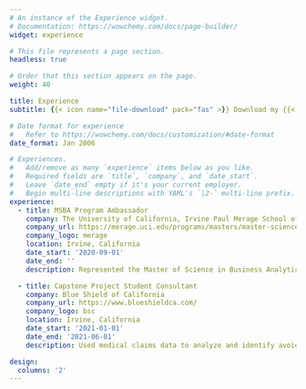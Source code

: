 ```yaml
---
# An instance of the Experience widget.
# Documentation: https://wowchemy.com/docs/page-builder/
widget: experience

# This file represents a page section.
headless: true

# Order that this section appears on the page.
weight: 40

title: Experience
subtitle: {{< icon name="file-download" pack="fas" >}} Download my {{< staticref "uploads/demo_resume.pdf" "newtab" >}}resumé{{< /staticref >}}.

# Date format for experience
#   Refer to https://wowchemy.com/docs/customization/#date-format
date_format: Jan 2006

# Experiences.
#   Add/remove as many `experience` items below as you like.
#   Required fields are `title`, `company`, and `date_start`.
#   Leave `date_end` empty if it's your current employer.
#   Begin multi-line descriptions with YAML's `|2-` multi-line prefix.
experience:
  - title: MSBA Program Ambassador
    company: The University of California, Irvine Paul Merage School of Business
    company_url: https://merage.uci.edu/programs/masters/master-science-business-analytics/index.html
    company_logo: merage
    location: Irvine, California
    date_start: '2020-09-01'
    date_end: ''
    description: Represented the Master of Science in Business Analytics Program at the Paul Merage School of Business to potential new students via webinars and recruitment events.

  - title: Capstone Project Student Consultant
    company: Blue Shield of California
    company_url: https://www.blueshieldca.com/
    company_logo: bsc
    location: Irvine, California
    date_start: '2021-01-01'
    date_end: '2021-06-01'
    description: Used medical claims data to analyze and identify avoidable emergency room visits, as these are the most costly type of visit to Blue Shield and its members.

design:
  columns: '2'
---
```

